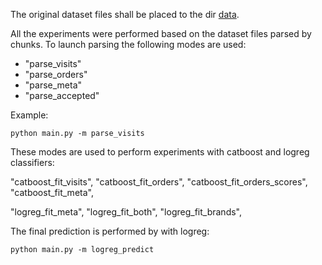 The original dataset files shall be placed to the dir [data](data/).

All the experiments were performed based on the dataset files parsed by chunks. To launch parsing the following modes are used:

- "parse_visits"
- "parse_orders"
- "parse_meta"
- "parse_accepted"

Example:

```
python main.py -m parse_visits
```

These modes are used to perform experiments with catboost and logreg classifiers:

"catboost_fit_visits", "catboost_fit_orders", "catboost_fit_orders_scores", "catboost_fit_meta", 

"logreg_fit_meta", "logreg_fit_both", "logreg_fit_brands",

The final prediction is performed by with logreg:

```
python main.py -m logreg_predict
```